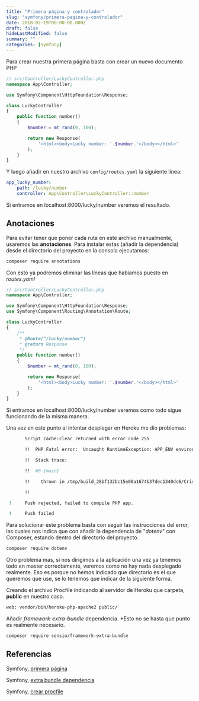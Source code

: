 ```yaml
---
title: "Primera página y controlador"
slug: "symfony/primera-pagina-y-controlador"
date: 2018-02-19T00:00:00.000Z
draft: false
hideLastModified: false
summary: ""
categories: [symfony]
---
```


Para crear nuestra primera página basta con crear un nuevo documento PHP
```PHP
// src/Controller/LuckyController.php
namespace App\Controller;

use Symfony\Component\HttpFoundation\Response;

class LuckyController
{
    public function number()
    {
        $number = mt_rand(0, 100);

        return new Response(
            '<html><body>Lucky number: '.$number.'</body></html>'
        );
    }
}
```

Y luego añadir en nuestro archivo `config/routes.yaml` la siguiente línea:
```yaml
app_lucky_number:
    path: /lucky/number
    controller: App\Controller\LuckyController::number
```

Si entramos en localhost:8000/lucky/number veremos el resultado.

## Anotaciones

Para evitar tener que poner cada ruta en este archivo manualmente, usaremos las **anotaciones**. Para instalar estas (añadir la dependencia) desde el directorio del proyecto en la consola ejecutamos:
```bash
composer require annotations
```

Con esto ya podremos eliminar las líneas que habíamos puesto en _routes.yaml_
```PHP
// src/Controller/LuckyController.php
namespace App\Controller;

use Symfony\Component\HttpFoundation\Response;
use Symfony\Component\Routing\Annotation\Route;

class LuckyController
{
    /**
     * @Route("/lucky/number")
     * @return Response
     */
    public function number()
    {
        $number = mt_rand(0, 100);

        return new Response(
            '<html><body>Lucky number: '.$number.'</body></html>'
        );
    }
}
```

Si entramos en localhost:8000/lucky/number veremos como todo sigue funcionando de la misma manera.

Una vez en este punto al intentar desplegar en Heroku me dio problemas:
```bash
       Script cache:clear returned with error code 255

       !!  PHP Fatal error:  Uncaught RuntimeException: APP_ENV environment variable is not defined. You need to define environment variables for configuration or add "symfony/dotenv" as a Composer dependency to load variables from a .env file. in /tmp/build_28bf132bc15e00a1674b37dec1340dc6/CrisKrus-My-Symfony-Project-f31cfde/bin/console:20

       !!  Stack trace:

       !!  #0 {main}

       !!    thrown in /tmp/build_28bf132bc15e00a1674b37dec1340dc6/CrisKrus-My-Symfony-Project-f31cfde/bin/console on line 20

       !!

 !     Push rejected, failed to compile PHP app.

 !     Push failed
```

Para solucionar este problema basta con seguir las instrucciones del error, las cuales nos indica que con añadir la dependencia de "_dotenv_" con Composer, estando dentro del directorio del proyecto.
```bash
composer require dotenv
```

Otro problema mas, si nos dirigimos a la aplicación una vez ya tenemos todo en master correctamente, veremos como no hay nada desplegado realmente. Eso es porque no hemos indicado que directorio es el que queremos que use, se lo tenemos que indicar de la siguiente forma.

Creando el archivo Procfile indicando al servidor de Heroku que carpeta, **public** en nuestro caso.
```bash
web: vendor/bin/heroku-php-apache2 public/
```

Añadir _framework-extra-bundle_ dependencia. *Esto no se hasta que punto es realmente necesario.
```bash
composer require sensio/framework-extra-bundle
```

## Referencias

Symfony, [primera página](https://symfony.com/doc/current/page_creation.html)

Symfony, [extra bundle dependencia](https://symfony.com/doc/current/bundles/SensioFrameworkExtraBundle/index.html#installation)

Symfony, [crear procfile](https://symfony.com/doc/3.3/deployment/heroku.html#create-a-procfile)

